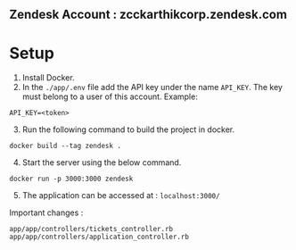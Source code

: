 ## Zendesk Account : zcckarthikcorp.zendesk.com

# Setup

1. Install Docker.
2. In the `./app/.env` file add the API key under the name `API_KEY`. The key must belong to a user of this account.
Example:
```
API_KEY=<token>
```
3. Run the following command to build the project in docker.
```
docker build --tag zendesk .
```
4. Start the server using the below command.
```
docker run -p 3000:3000 zendesk
```
5. The application can be accessed at : `localhost:3000/`

Important changes : 
```
app/app/controllers/tickets_controller.rb
app/app/controllers/application_controller.rb
```

